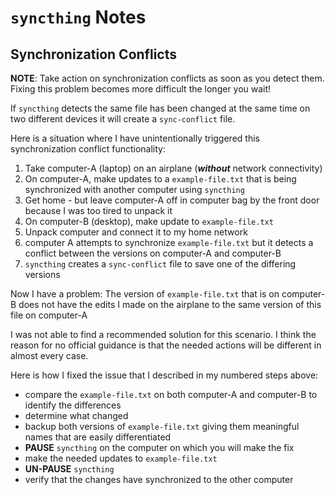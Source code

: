 # `syncthing` Notes

## Synchronization Conflicts

**NOTE**: Take action on synchronization conflicts as soon as you detect them. Fixing this problem becomes more difficult the longer you wait!

If `syncthing` detects the same file has been changed at the same time on two different devices it will create a `sync-conflict` file.

Here is a situation where I have unintentionally triggered this synchronization conflict functionality:

1. Take computer-A (laptop) on an airplane (_**without**_ network connectivity)
2. On computer-A, make updates to a `example-file.txt` that is being synchronized with another computer using `syncthing`
3. Get home - but leave computer-A off in computer bag by the front door because I was too tired to unpack it
4. On computer-B (desktop), make update to `example-file.txt`
5. Unpack computer and connect it to my home network
6. computer A attempts to synchronize `example-file.txt` but it detects a conflict between the versions on computer-A and computer-B
7. `syncthing` creates a `sync-conflict` file to save one of the differing versions

Now I have a problem: The version of `example-file.txt` that is on computer-B does not have the edits I made on the airplane to the same version of this file on computer-A

I was not able to find a recommended solution for this scenario. I think the reason for no official guidance is that the needed actions will be different in almost every case.

Here is how I fixed the issue that I described in my numbered steps above:

* compare the `example-file.txt` on both computer-A and computer-B to identify the differences
* determine what changed
* backup both versions of `example-file.txt` giving them meaningful names that are easily differentiated
* **PAUSE** `syncthing` on the computer on which you will make the fix
* make the needed updates to `example-file.txt`
* **UN-PAUSE** `syncthing`
* verify that the changes have synchronized to the other computer

